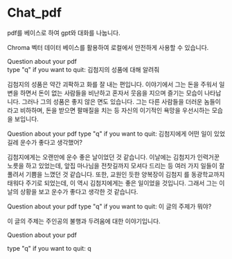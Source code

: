 # Chat_pdf

pdf를 베이스로 하여 gpt와 대화를 나눕니다.


Chroma 벡터 데이터 베이스를 활용하여 로컬에서 안전하게 사용할 수 있습니다.

Question about your pdf        
 type "q" if you want to quit: 김첨지의 성품에 대해 알려줘

 
김첨지의 성품은 약간 괴팍하고 화를 잘 내는 편입니다. 이야기에서 그는 돈을 주워서 일변을 하면서 돈이 없는 사람들을 비난하고 혼자서 웃음을 지으며 즐기는 모습이 나타납니다. 그러나 그의 성품은 좋지 않은 면도 있습니다. 그는 다른 사람들을 
더러운 놈들이라고 비하하며, 돈을 받으면 팔매질을 치는 등 자신의 이기적인 욕망을 우선시하는 모습을 보입니다.

Question about your pdf
 type "q" if you want to quit: 김첨지에게 어떤 일이 있었길레 운수가 좋다고 생각했어?

 
김첨지에게는 오랜만에 운수 좋은 날이었던 것 같습니다. 이날에는 김첨지가 인력거꾼 노릇을 하고 있었는데, 앞집 마나님을 전찻길까지 모셔다 드리는 등 여러 가지 일들이 잘 풀려서 기쁨을 느꼈던 것 같습니다. 또한, 교원인 듯한 양복장이 김첨지
를 동광학교까지 태워다 주기로 되었는데, 이 역시 김첨지에게는 좋은 일이었을 것입니다. 그래서 그는 이날의 상황을 보고 운수가 좋다고 생각한 것 같습니다.

Question about your pdf
 type "q" if you want to quit: 이 글의 주제가 뭐야?

 
이 글의 주제는 주인공의 불행과 두려움에 대한 이야기입니다.

Question about your pdf


 type "q" if you want to quit: q
